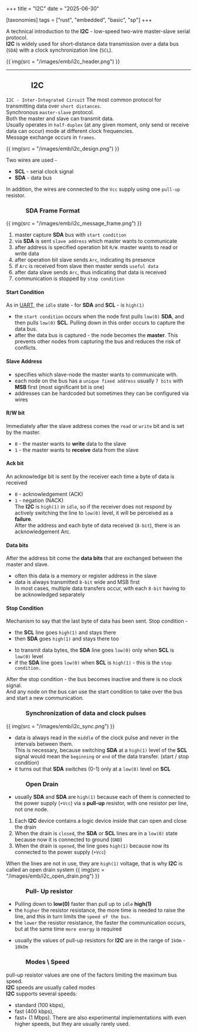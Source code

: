 +++
title = "I2C"
date = "2025-06-30"

[taxonomies]
tags = ["rust", "embedded", "basic", "sp"]
+++ 

A technical introduction to the **I2C** - low-speed two-wire master-slave serial protocol.  
**I2C** is widely used for short-distance data transmission over a data bus (`SDA`) with a clock synchronization line (`SCL`).  

{{ img(src = "/images/emb/i2c_header.png") }}

<!-- more -->
---
## &emsp;&emsp;&emsp; I2C
`I2C - Inter-Integrated Circuit`
The most common protocol for transmitting data over `short distances`.  
Synchronous `master-slave` protocol.  
Both the master and slave can transmit data.  
Usually operates in `half-duplex` (at any given moment, only send or receive data can occur) mode at different clock frequencies.  
Message exchange occurs in `frames`.

{{ img(src = "/images/emb/i2c_design.png") }}

Two wires are used -
* **SCL** - serial clock signal
* **SDA** - data bus

In addition, the wires are connected to the `Vcc` supply using one `pull-up` resistor.

### &emsp;&emsp;&emsp; SDA Frame Format

{{ img(src = "/images/emb/i2c_message_frame.png") }}

1. master capture **SDA** bus with `start condition`
2. via **SDA** is sent `slave address` which master wants to communicate
3. after address is specified operation bit `R/W`. master wants to read or write data
4. after operation bit slave sends `Arc`, indicating its presence
5. if `Arc` is received from slave then master sends `useful data`
6. after data slave sends `Arc`, thus indicating that data is received
7. communication is stopped by `stop condition`

#### Start Condition
As in [UART](https://maltsev-dev.github.io/emb-sp-uart/), the `idle` state - for **SDA** and **SCL** - is `high(1)`
* the `start condition` occurs when the node first pulls `low(0)` **SDA**, and then pulls `low(0)` **SCL**. Pulling down in this order occurs to capture the data bus.
* after the data bus is captured - the node becomes the **master**. This prevents other nodes from capturing the bus and reduces the risk of conflicts.

#### Slave Address
* specifies which slave-node the master wants to communicate with.
* each node on the bus has a `unique fixed address` usually `7 bits` with **MSB** first (most significant bit is one)
* addresses can be hardcoded but sometimes they can be configured via wires

#### R/W bit 
Immediately after the slave address comes the `read` or `write` bit and is set by the master.
* `0` - the master wants to **write** data to the slave
* `1` - the master wants to **receive** data from the slave

#### Ack bit
An acknowledge bit is sent by the receiver each time a byte of data is received
* `0` - acknowledgement (ACK)
* `1` - negation (NACK)  
The **I2C** is `high(1)` in `idle`, so if the receiver does not respond by actively switching the line to `low(0)` level, it will be perceived as a **failure**.  
After the address and each byte of data received (`8-bit`), there is an acknowledgement Arc.  

#### Data bits
After the address bit come the **data bits** that are exchanged between the master and slave.  
* often this data is a memory or register address in the slave
* data is always transmitted `8-bit` wide and MSB first  
In most cases, multiple data transfers occur, with each `8-bit` having to be acknowledged separately

#### Stop Condition
Mechanism to say that the last byte of data has been sent.
Stop condition -
* the **SCL** line goes `high(1)` and stays there
* then **SDA** goes `high(1)` and stays there too

- to transmit data bytes, the **SDA** line goes `low(0)` only when **SCL** is `low(0)` level
- if the **SDA** line goes `low(0)` when **SCL** is `high(1)` - this is the `stop condition.`

After the stop condition - the bus becomes inactive and there is no clock signal.  
And any node on the bus can use the start condition to take over the bus and start a new communication.  

### &emsp;&emsp;&emsp; Synchronization of data and clock pulses
{{ img(src = "/images/emb/i2c_sync.png") }}

* data is always read in the `middle` of the clock pulse and never in the intervals between them.  
This is necessary, because switching **SDA** at a `high(1)` level of the **SCL** signal would mean the `beginning` or `end` of the data transfer. (start / stop condition)
* it turns out that **SDA** switches (0-1) only at a `low(0)` level  on **SCL**

### &emsp;&emsp;&emsp; Open Drain
* usually **SDA** and **SDA** are `high(1)` because each of them is connected to the power supply (`+Vcc`) via a **pull-up** resistor, with one resistor per line, not one node.

1. Each **I2C** device contains a logic device inside that can open and close the drain
2. When the drain is `closed`, the **SDA** or **SCL** lines are in a `low(0)` state because now it is connected to ground (`GND`)
3. When the drain is `opened`, the line goes `high(1)` because now its connected to the power supply (`+Vcc`)

When the lines are not in use, they are `high(1)` voltage, that is why **I2C** is called an open drain system
{{ img(src = "/images/emb/i2c_open_drain.png") }}

### &emsp;&emsp;&emsp; Pull- Up resistor
- Pulling down to **low(0)** faster than pull up to `idle` **high(1)**
- the `higher` the resistor resistance, the more time is needed to raise the line, and this in turn limits the `speed of the bus.`
- the `lower` the resistor resistance, the faster the communication occurs, but at the same time `more energy` is required
* usually the values ​​of pull-up resistors for **I2C** are in the range of `1kOm` - `10kOm`

### &emsp;&emsp;&emsp; Modes \ Speed
pull-up resistor values ​​are one of the factors limiting the maximum bus speed.  
**I2C** speeds are usually called modes  
**I2C** supports several speeds:
* standard (100 kbps), 
* fast (400 kbps), 
* fast+ (1 Mbps). 
There are also experimental implementations with even higher speeds, but they are usually rarely used.  